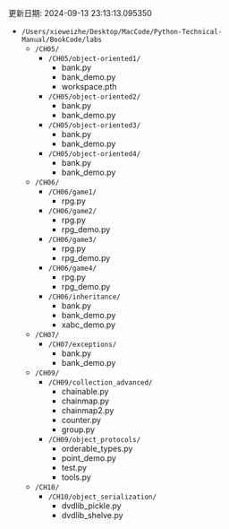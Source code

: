 更新日期: 2024-09-13 23:13:13.095350
- `/Users/xieweizhe/Desktop/MacCode/Python-Technical-Manual/BookCode/labs`
    - `/CH05/`
        - `/CH05/object-oriented1/`
            - bank.py
            - bank_demo.py
            - workspace.pth
        - `/CH05/object-oriented2/`
            - bank.py
            - bank_demo.py
        - `/CH05/object-oriented3/`
            - bank.py
            - bank_demo.py
        - `/CH05/object-oriented4/`
            - bank.py
            - bank_demo.py
    - `/CH06/`
        - `/CH06/game1/`
            - rpg.py
        - `/CH06/game2/`
            - rpg.py
            - rpg_demo.py
        - `/CH06/game3/`
            - rpg.py
            - rpg_demo.py
        - `/CH06/game4/`
            - rpg.py
            - rpg_demo.py
        - `/CH06/inheritance/`
            - bank.py
            - bank_demo.py
            - xabc_demo.py
    - `/CH07/`
        - `/CH07/exceptions/`
            - bank.py
            - bank_demo.py
    - `/CH09/`
        - `/CH09/collection_advanced/`
            - chainable.py
            - chainmap.py
            - chainmap2.py
            - counter.py
            - group.py
        - `/CH09/object_protocols/`
            - orderable_types.py
            - point_demo.py
            - test.py
            - tools.py
    - `/CH10/`
        - `/CH10/object_serialization/`
            - dvdlib_pickle.py
            - dvdlib_shelve.py